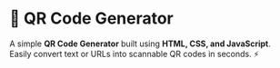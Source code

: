 # 📱 QR Code Generator  

A simple **QR Code Generator** built using **HTML, CSS, and JavaScript**.  
Easily convert text or URLs into scannable QR codes in seconds. ⚡  
